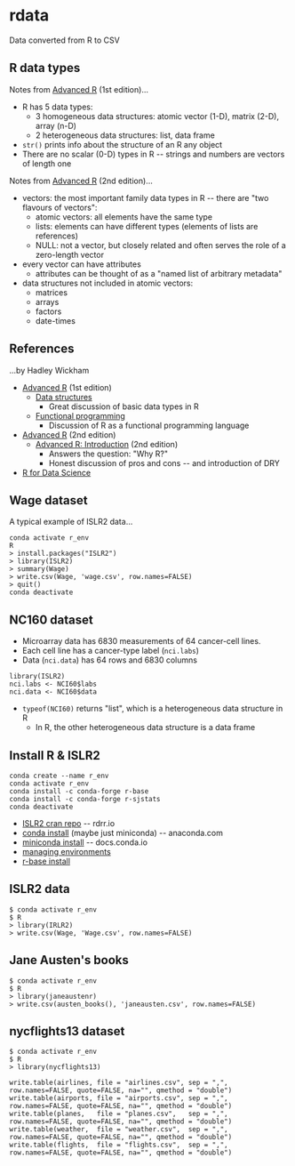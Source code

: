 # rdata

Data converted from R to CSV

## R data types

Notes from [Advanced R](http://adv-r.had.co.nz/) (1st edition)...

* R has 5 data types:
  * 3 homogeneous data structures: atomic vector (1-D), matrix (2-D), array (n-D)
  * 2 heterogeneous data structures: list, data frame
* `str()` prints info about the structure of an R any object
* There are no scalar (0-D) types in R -- strings and numbers are vectors of length one

Notes from [Advanced R](https://adv-r.hadley.nz/introduction.html) (2nd edition)...

* vectors: the most important family data types in R -- there are "two flavours of vectors":
  * atomic vectors: all elements have the same type
  * lists: elements can have different types (elements of lists are references)
  * NULL: not a vector, but closely related and often serves the role of a zero-length vector
* every vector can have attributes
  * attributes can be thought of as a "named list of arbitrary metadata"
* data structures not included in atomic vectors:
  * matrices
  * arrays
  * factors
  * date-times

## References

...by Hadley Wickham

* [Advanced R](http://adv-r.had.co.nz/) (1st edition)
  * [Data structures](http://adv-r.had.co.nz/Data-structures.html)
    * Great discussion of basic data types in R
  * [Functional programming](http://adv-r.had.co.nz/Functional-programming.html#functional-programming)
    * Discussion of R as a functional programming language
* [Advanced R](https://adv-r.hadley.nz/introduction.html) (2nd edition)
  * [Advanced R: Introduction](https://adv-r.hadley.nz/introduction.html) (2nd edition)
    * Answers the question: "Why R?"
    * Honest discussion of pros and cons -- and introduction of DRY
* [R for Data Science](https://r4ds.had.co.nz/)

## Wage dataset

A typical example of ISLR2 data...

```
conda activate r_env
R
> install.packages("ISLR2")
> library(ISLR2)
> summary(Wage)
> write.csv(Wage, 'wage.csv', row.names=FALSE)
> quit()
conda deactivate
```

## NC160 dataset

* Microarray data has 6830 measurements of 64 cancer-cell lines.
* Each cell line has a cancer-type label (`nci.labs`)
* Data (`nci.data`) has 64 rows and 6830 columns

```
library(ISLR2)
nci.labs <- NCI60$labs
nci.data <- NCI60$data
```

* `typeof(NCI60)` returns "list", which is a heterogeneous data structure in R
  * In R, the other heterogeneous data structure is a data frame

## Install R & ISLR2

```
conda create --name r_env
conda activate r_env
conda install -c conda-forge r-base
conda install -c conda-forge r-sjstats
conda deactivate
```

* [ISLR2 cran repo](https://rdrr.io/cran/ISLR2/) -- rdrr.io
* [conda install](https://docs.anaconda.com/anaconda/install/) (maybe just miniconda) -- anaconda.com
* [miniconda install](https://docs.conda.io/en/latest/miniconda.html) -- docs.conda.io
* [managing environments](https://docs.conda.io/projects/conda/en/latest/user-guide/tasks/manage-environments.html)
* [r-base install](https://anaconda.org/conda-forge/r-base)

## ISLR2 data

```
$ conda activate r_env
$ R
> library(IRLR2)
> write.csv(Wage, 'Wage.csv', row.names=FALSE)
```

## Jane Austen's books

```
$ conda activate r_env
$ R
> library(janeaustenr)
> write.csv(austen_books(), 'janeausten.csv', row.names=FALSE)
```

## nycflights13 dataset

```
$ conda activate r_env
$ R
> library(nycflights13)

write.table(airlines, file = "airlines.csv", sep = ",", row.names=FALSE, quote=FALSE, na="", qmethod = "double")
write.table(airports, file = "airports.csv", sep = ",", row.names=FALSE, quote=FALSE, na="", qmethod = "double")
write.table(planes,   file = "planes.csv",   sep = ",", row.names=FALSE, quote=FALSE, na="", qmethod = "double")
write.table(weather,  file = "weather.csv",  sep = ",", row.names=FALSE, quote=FALSE, na="", qmethod = "double")
write.table(flights,  file = "flights.csv",  sep = ",", row.names=FALSE, quote=FALSE, na="", qmethod = "double")
```

